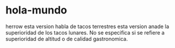 # hola-mundo
herrow
esta version habla de tacos terrestres
esta version anade la superioridad de los tacos lunares. No se especifica si se refiere a superioridad de altitud o de calidad gastronomica. 
